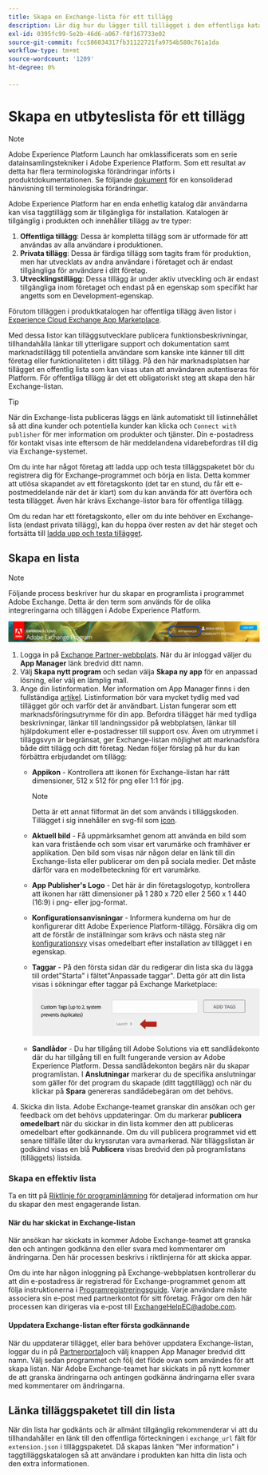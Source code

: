 ```yaml
---
title: Skapa en Exchange-lista för ett tillägg
description: Lär dig hur du lägger till tillägget i den offentliga katalogen i Adobe Experience Platform.
exl-id: 0395fc99-5e2b-46d6-a067-f8f167733e02
source-git-commit: fcc586034317fb31122721fa9754b580c761a1da
workflow-type: tm+mt
source-wordcount: '1209'
ht-degree: 0%

---
```


# Skapa en utbyteslista för ett tillägg

>[!NOTE]
>
>Adobe Experience Platform Launch har omklassificerats som en serie datainsamlingstekniker i Adobe Experience Platform. Som ett resultat av detta har flera terminologiska förändringar införts i produktdokumentationen. Se följande [dokument](../../term-updates.md) för en konsoliderad hänvisning till terminologiska förändringar.

Adobe Experience Platform har en enda enhetlig katalog där användarna kan visa taggtillägg som är tillgängliga för installation. Katalogen är tillgänglig i produkten och innehåller tillägg av tre typer:

1. **Offentliga tillägg**: Dessa är kompletta tillägg som är utformade för att användas av alla användare i produktionen.
1. **Privata tillägg**: Dessa är färdiga tillägg som tagits fram för produktion, men har utvecklats av andra användare i företaget och är endast tillgängliga för användare i ditt företag.
1. **Utvecklingstillägg**: Dessa tillägg är under aktiv utveckling och är endast tillgängliga inom företaget och endast på en egenskap som specifikt har angetts som en Development-egenskap.

Förutom tilläggen i produktkatalogen har offentliga tillägg även listor i [Experience Cloud Exchange App Marketplace](https://exchange.adobe.com/apps/browse/ec).

Med dessa listor kan tilläggsutvecklare publicera funktionsbeskrivningar, tillhandahålla länkar till ytterligare support och dokumentation samt marknadstillägg till potentiella användare som kanske inte känner till ditt företag eller funktionaliteten i ditt tillägg. På den här marknadsplatsen har tillägget en offentlig lista som kan visas utan att användaren autentiseras för Platform. För offentliga tillägg är det ett obligatoriskt steg att skapa den här Exchange-listan.

>[!TIP]
>
>När din Exchange-lista publiceras läggs en länk automatiskt till listinnehållet så att dina kunder och potentiella kunder kan klicka och `Connect with publisher` för mer information om produkter och tjänster. Din e-postadress för kontakt visas inte eftersom de här meddelandena vidarebefordras till dig via Exchange-systemet.

Om du inte har något företag att ladda upp och testa tilläggspaketet bör du registrera dig för Exchange-programmet och börja en lista. Detta kommer att utlösa skapandet av ett företagskonto (det tar en stund, du får ett e-postmeddelande när det är klart) som du kan använda för att överföra och testa tillägget. Även här krävs Exchange-listor bara för offentliga tillägg.

Om du redan har ett företagskonto, eller om du inte behöver en Exchange-lista (endast privata tillägg), kan du hoppa över resten av det här steget och fortsätta till [ladda upp och testa tillägget](./upload-and-test.md).

## Skapa en lista

>[!NOTE]
>
>Följande process beskriver hur du skapar en programlista i programmet Adobe Exchange. Detta är den term som används för de olika integreringarna och tilläggen i Adobe Experience Platform.

![Experience Cloud App Manager-länkplats](../images/getting-started/app-mgr-link.png)

1. Logga in på [Exchange Partner-webbplats](https://partners.adobe.com/exchangeprogram/experiencecloud). När du är inloggad väljer du **App Manager** länk bredvid ditt namn.
1. Välj **Skapa nytt program** och sedan välja **Skapa ny app** för en anpassad lösning, eller välj en lämplig mall.
1. Ange din listinformation. Mer information om App Manager finns i den fullständiga [artikel](https://adobeexchangeec.zendesk.com/hc/en-us/articles/360024197931). Listinformation bör vara mycket tydlig med vad tillägget gör och varför det är användbart. Listan fungerar som ett marknadsföringsutrymme för din app. Befordra tillägget här med tydliga beskrivningar, länkar till landningssidor på webbplatsen, länkar till hjälpdokument eller e-postadresser till support osv. Även om utrymmet i tilläggsvyn är begränsat, ger Exchange-listan möjlighet att marknadsföra både ditt tillägg och ditt företag. Nedan följer förslag på hur du kan förbättra erbjudandet om tillägg:
   - **Appikon** - Kontrollera att ikonen för Exchange-listan har rätt dimensioner, 512 x 512 för png eller 1:1 för jpg.

      >[!NOTE]
      >
      >Detta är ett annat filformat än det som används i tilläggskoden. Tillägget i sig innehåller en svg-fil som [icon](../manifest.md).

   - **Aktuell bild** - Få uppmärksamhet genom att använda en bild som kan vara fristående och som visar ert varumärke och framhäver er applikation. Den bild som visas när någon delar en länk till din Exchange-lista eller publicerar om den på sociala medier. Det måste därför vara en modellbeteckning för ert varumärke.
   - **App Publisher&#39;s Logo** - Det här är din företagslogotyp, kontrollera att ikonen har rätt dimensioner på 1 280 x 720 eller 2 560 x 1 440 (16:9) i png- eller jpg-format.
   - **Konfigurationsanvisningar** - Informera kunderna om hur de konfigurerar ditt Adobe Experience Platform-tillägg. Försäkra dig om att de förstår de inställningar som krävs och nästa steg när [konfigurationsvy](../configuration.md) visas omedelbart efter installation av tillägget i en egenskap.
   - **Taggar** - På den första sidan där du redigerar din lista ska du lägga till ordet&quot;Starta&quot; i fältet&quot;Anpassade taggar&quot;. Detta gör att din lista visas i sökningar efter taggar på Exchange Marketplace:
      ![](../images/getting-started/custom-tags.jpg)
   - **Sandlådor** - Du har tillgång till Adobe Solutions via ett sandlådekonto där du har tillgång till en fullt fungerande version av Adobe Experience Platform. Dessa sandlådekonton begärs när du skapar programlistan. I **Anslutningar** markerar du de specifika anslutningar som gäller för det program du skapade (ditt taggtillägg) och när du klickar på **Spara** genereras sandlådebegäran om det behövs.
1. Skicka din lista. Adobe Exchange-teamet granskar din ansökan och ger feedback om det behövs uppdateringar. Om du markerar **publicera omedelbart** när du skickar in din lista kommer den att publiceras omedelbart efter godkännande. Om du vill publicera programmet vid ett senare tillfälle låter du kryssrutan vara avmarkerad. När tilläggslistan är godkänd visas en blå **Publicera** visas bredvid den på programlistans (tilläggets) listsida.

### Skapa en effektiv lista

Ta en titt på [Riktlinje för programinlämning](https://partners.adobe.com/exchangeprogram/experiencecloud/build/ec-exchange.html) för detaljerad information om hur du skapar den mest engagerande listan.

#### När du har skickat in Exchange-listan

När ansökan har skickats in kommer Adobe Exchange-teamet att granska den och antingen godkänna den eller svara med kommentarer om ändringarna. Den här processen beskrivs i riktlinjerna för att skicka appar.

Om du inte har någon inloggning på Exchange-webbplatsen kontrollerar du att din e-postadress är registrerad för Exchange-programmet genom att följa instruktionerna i [Programregistreringsguide](https://partners.adobe.com/content/mcp/us/en/home/reg-guide.html). Varje användare måste associera sin e-post med partnerkontot för sitt företag. Frågor om den här processen kan dirigeras via e-post till <ExchangeHelpEC@adobe.com>.

#### Uppdatera Exchange-listan efter första godkännande

När du uppdaterar tillägget, eller bara behöver uppdatera Exchange-listan, loggar du in på [Partnerportal](https://partners.adobe.com/exchangeprogram/experiencecloud)och välj knappen App Manager bredvid ditt namn. Välj sedan programmet och följ det flöde ovan som användes för att skapa listan. När Adobe Exchange-teamet har skickats in på nytt kommer de att granska ändringarna och antingen godkänna ändringarna eller svara med kommentarer om ändringarna.

## Länka tilläggspaketet till din lista

När din lista har godkänts och är allmänt tillgänglig rekommenderar vi att du tillhandahåller en länk till den offentliga förteckningen i `exchange_url` fält för `extension.json` i tilläggspaketet.  Då skapas länken &quot;Mer information&quot; i taggtilläggskatalogen så att användare i produkten kan hitta din lista och den extra informationen.
